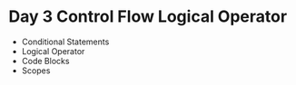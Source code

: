 # Day 3 Control Flow Logical Operator

- Conditional Statements
- Logical Operator
- Code Blocks
- Scopes

